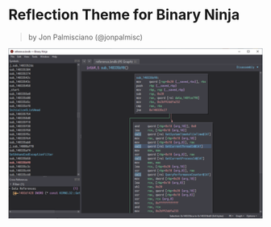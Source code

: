 # Reflection Theme for Binary Ninja

> by Jon Palmisciano (@jonpalmisc)

![Reflection Theme Preview](preview.png)
